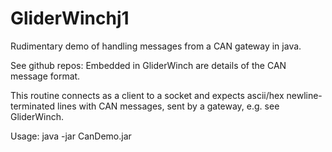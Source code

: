 GliderWinchj1
=============

Rudimentary demo of handling messages from a CAN gateway in java.

See github repos: Embedded in GliderWinch are details of the CAN message format.

This routine connects as a client to a socket and expects ascii/hex newline-terminated lines with CAN messages, sent by a gateway, e.g. see GliderWinch.

Usage: java -jar CanDemo.jar <ip address> <port>


